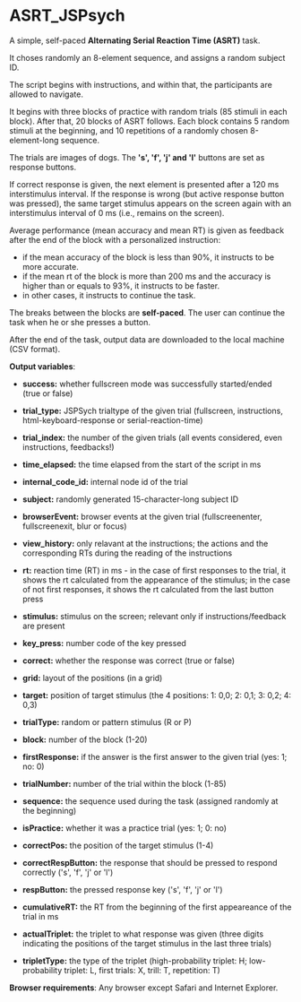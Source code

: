 # ASRT_JSPsych
A simple, self-paced <strong>Alternating Serial Reaction Time (ASRT)</strong> task.

It choses randomly an 8-element sequence, and assigns a random subject ID.

The script begins with instructions, and within that, the participants are allowed to navigate.

It begins with three blocks of practice with random trials (85 stimuli in each block). After that, 20 blocks of ASRT follows. Each block contains 5 random stimuli at the beginning, and 10 repetitions of a randomly chosen 8-element-long sequence.

The trials are images of dogs. The <strong>'s', 'f', 'j' and 'l'</strong> buttons are set as response buttons.

If correct response is given, the next element is presented after a 120 ms interstimulus interval. If the response is wrong (but active response button was pressed), the same target stimulus appears on the screen again with an interstimulus interval of 0 ms (i.e., remains on the screen).

Average performance (mean accuracy and mean RT) is given as feedback after the end of the block with a personalized instruction:

- if the mean accuracy of the block is less than 90%, it instructs to be more accurate.
- if the mean rt of the block is more than 200 ms and the accuracy is higher than or equals to 93%, it instructs to be faster.
- in other cases, it instructs to continue the task.

The breaks between the blocks are <strong>self-paced</strong>. The user can continue the task when he or she presses a button.

After the end of the task, output data are downloaded to the local machine (CSV format).

<strong>Output variables</strong>:

- <strong>success:</strong> whether fullscreen mode was successfully started/ended (true or false)
- <strong>trial_type:</strong> JSPSych trialtype of the given trial (fullscreen, instructions, html-keyboard-response or serial-reaction-time)
- <strong>trial_index:</strong> the number of the given trials (all events considered, even instructions, feedbacks!)
- <strong>time_elapsed:</strong> the time elapsed from the start of the script in ms
- <strong>internal_code_id:</strong> internal node id of the trial
- <strong>subject:</strong> randomly generated 15-character-long subject ID
- <strong>browserEvent:</strong> browser events at the given trial (fullscreenenter, fullscreenexit, blur or focus)
- <strong>view_history:</strong> only relavant at the instructions; the actions and the corresponding RTs during the reading of the instructions
- <strong>rt:</strong> reaction time (RT) in ms - in the case of first responses to the trial, it shows the rt calculated from the appearance of the stimulus; in the case of not first responses, it shows the rt calculated from the last button press
- <strong>stimulus:</strong> stimulus on the screen; relevant only if instructions/feedback are present
- <strong>key_press:</strong> number code of the key pressed
- <strong>correct:</strong> whether the response was correct (true or false)
- <strong>grid:</strong> layout of the positions (in a grid)
- <strong>target:</strong> position of target stimulus (the 4 positions: 1: 0,0; 2: 0,1; 3: 0,2; 4: 0,3)
- <strong>trialType:</strong> random or pattern stimulus (R or P)
- <strong>block:</strong> number of the block (1-20)
- <strong>firstResponse:</strong> if the answer is the first answer to the given trial (yes: 1; no: 0)
- <strong>trialNumber:</strong> number of the trial within the block (1-85)
- <strong>sequence:</strong> the sequence used during the task (assigned randomly at the beginning)
- <strong>isPractice:</strong> whether it was a practice trial (yes: 1; 0: no)
- <strong>correctPos:</strong> the position of the target stimulus (1-4)
- <strong>correctRespButton:</strong> the response that should be pressed to respond correctly ('s', 'f', 'j' or 'l')
- <strong>respButton:</strong> the pressed response key ('s', 'f', 'j' or 'l')
- <strong>cumulativeRT:</strong> the RT from the beginning of the first appeareance of the trial in ms
- <strong>actualTriplet:</strong> the triplet to what response was given (three digits indicating the positions of the target stimulus in the last three trials)

- <strong>tripletType:</strong> the type of the triplet (high-probability triplet: H; low-probability triplet: L, first trials: X, trill: T, repetition: T)

<strong>Browser requirements</strong>: Any browser except Safari and Internet Explorer.